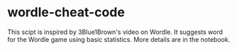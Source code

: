 # wordle-cheat-code
This scipt is inspired by 3Blue1Brown's video on Wordle. It suggests word for the Wordle game using basic statistics. More details are in the notebook.
